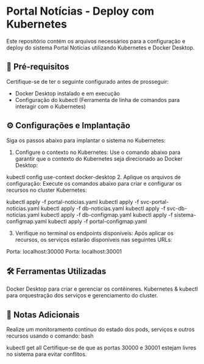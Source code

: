 # Portal Notícias - Deploy com Kubernetes
Este repositório contém os arquivos necessários para a configuração e deploy do sistema Portal Notícias utilizando Kubernetes e Docker Desktop.

## 🎯 Pré-requisitos
Certifique-se de ter o seguinte configurado antes de prosseguir:

- Docker Desktop instalado e em execução
- Configuração do kubectl (Ferramenta de linha de comandos para interagir com o Kubernetes)

## ⚙️ Configurações e Implantação
Siga os passos abaixo para implantar o sistema no Kubernetes:

1. Configure o contexto no Kubernetes:
Use o comando abaixo para garantir que o contexto do Kubernetes seja direcionado ao Docker Desktop:


kubectl config use-context docker-desktop
2. Aplique os arquivos de configuração:
Execute os comandos abaixo para criar e configurar os recursos no cluster Kubernetes:

kubectl apply -f portal-noticias.yaml
kubectl apply -f svc-portal-noticias.yaml
kubectl apply -f db-noticias.yaml
kubectl apply -f svc-db-noticias.yaml
kubectl apply -f db-configmap.yaml
kubectl apply -f sistema-configmap.yaml
kubectl apply -f portal-configmap.yaml

3. Verifique no terminal os endpoints disponíveis:
Após aplicar os recursos, os serviços estarão disponíveis nas seguintes URLs:

Porta: localhost:30000
Porta: localhost:30001

## 🛠️ Ferramentas Utilizadas
Docker Desktop para criar e gerenciar os contêineres.
Kubernetes & kubectl para orquestração dos serviços e gerenciamento do cluster.


## 📢 Notas Adicionais
Realize um monitoramento contínuo do estado dos pods, serviços e outros recursos usando o comando:
bash

kubectl get all
Certifique-se de que as portas 30000 e 30001 estejam livres no sistema para evitar conflitos.
